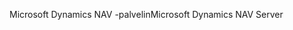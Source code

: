 <span data-ttu-id="70693-101">Microsoft Dynamics NAV -palvelin</span><span class="sxs-lookup"><span data-stu-id="70693-101">Microsoft Dynamics NAV Server</span></span>